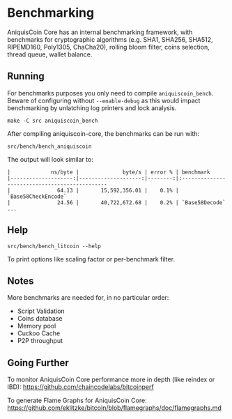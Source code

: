 Benchmarking
============

AniquisCoin Core has an internal benchmarking framework, with benchmarks
for cryptographic algorithms (e.g. SHA1, SHA256, SHA512, RIPEMD160, Poly1305, ChaCha20), rolling bloom filter, coins selection,
thread queue, wallet balance.

Running
---------------------

For benchmarks purposes you only need to compile `aniquiscoin_bench`. Beware of configuring without `--enable-debug` as this would impact
benchmarking by unlatching log printers and lock analysis.

    make -C src aniquiscoin_bench

After compiling aniquiscoin-core, the benchmarks can be run with:

    src/bench/bench_aniquiscoin

The output will look similar to:
```
|             ns/byte |              byte/s | error % | benchmark
|--------------------:|--------------------:|--------:|:----------------------------------------------
|               64.13 |       15,592,356.01 |    0.1% | `Base58CheckEncode`
|               24.56 |       40,722,672.68 |    0.2% | `Base58Decode`
...
```

Help
---------------------

    src/bench/bench_litcoin --help

To print options like scaling factor or per-benchmark filter.

Notes
---------------------
More benchmarks are needed for, in no particular order:
- Script Validation
- Coins database
- Memory pool
- Cuckoo Cache
- P2P throughput

Going Further
--------------------

To monitor AniquisCoin Core performance more in depth (like reindex or IBD): https://github.com/chaincodelabs/bitcoinperf

To generate Flame Graphs for AniquisCoin Core: https://github.com/eklitzke/bitcoin/blob/flamegraphs/doc/flamegraphs.md
